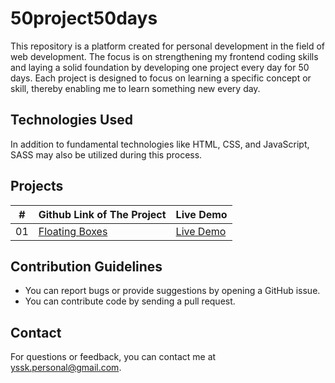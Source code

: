 # 50project50days
This repository is a platform created for personal development in the field of web development. 
The focus is on strengthening my frontend coding skills and laying a solid foundation by developing one project every day for 50 days.
Each project is designed to focus on learning a specific concept or skill, thereby enabling me to learn something new every day.

## Technologies Used
In addition to fundamental technologies like HTML, CSS, and JavaScript, SASS may also be utilized during this process.

## Projects
|  #  | Github Link of The Project                                                                                    | Live Demo                                                                         |
| :-: | --------------------------------------------------------------------------------------------------------------| --------------------------------------------------------------------------------- |
| 01  | [Floating Boxes](https://github.com/YavuzSametKan/50projects50days/tree/master/floating-boxes)                | [Live Demo](https://codepen.io/Codestronomer/full/dyrLbNL)                        |

## Contribution Guidelines
* You can report bugs or provide suggestions by opening a GitHub issue.
* You can contribute code by sending a pull request.

## Contact
For questions or feedback, you can contact me at yssk.personal@gmail.com.
